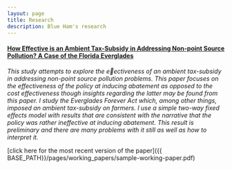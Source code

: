 ```yaml
---
layout: page
title: Research
description: Blue Ham's research
---
```




#### <u>How Effective is an Ambient Tax-Subsidy in Addressing Non-point Source Pollution? A Case of the Florida Everglades</u>
*This study attempts to explore the eectiveness of an ambient tax-subsidy in addressing non-point source pollution problems. This paper focuses on the effectiveness of the policy at inducing abatement as opposed to the cost effectiveness though insights regarding the latter may be found from this paper. I study the Everglades Forever Act which, among other things, imposed an ambient tax-subsidy on farmers. I use a simple two-way fixed effects model with results that are consistent with the narrative that the policy was rather ineffective at inducing abatement. This result is preliminary and there are many problems with it still as well as how to interpret it.*

[click here for the most recent version of the paper]({{ BASE_PATH}}/pages/working_papers/sample-working-paper.pdf)


<!-- Note: this is how to write a comment in HTML. Everything in here won't show up on your webpage.-->

<!--
To increase the size of the title, use fewer # in front of the paper title.
To decrease the size of the title, use more #. 
To remove the italics, remove the * before and after the description
To remove the underline from the title, remove the <u> tags (<u> and </u>)
-->